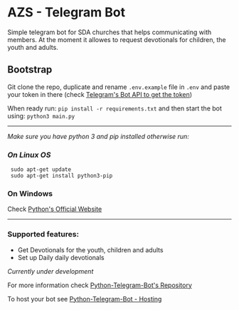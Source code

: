 # AZS - Telegram Bot
Simple telegram bot for SDA churches that helps communicating with members.
At the moment it allowes to request devotionals for children, the youth and adults.

## Bootstrap
Git clone the repo, duplicate and rename ```.env.example``` file in ```.env``` and paste your token in there (check [Telegram's Bot API to get the token](https://core.telegram.org/bots))

When ready run:
```pip install -r requirements.txt```
and then start the bot using:
```python3 main.py```
___
*Make sure you have python 3 and pip installed otherwise run:*
### *On Linux OS*

 ```
  sudo apt-get update
  sudo apt-get install python3-pip
  ```
### On Windows
Check [Python's Official Website](https://www.python.org/)

_____

### Supported features:
- Get Devotionals for the youth, children and adults
- Set up Daily daily devotionals

*Currently under development*

For more information check [Python-Telegram-Bot's Repository](https://core.telegram.org/bots)

To host your bot see [Python-Telegram-Bot - Hosting](https://github.com/python-telegram-bot/python-telegram-bot/wiki/Hosting-your-bot)
